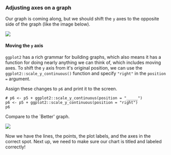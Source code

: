 ### Adjusting axes on a graph

Our graph is coming along, but we should shift the `y` axes to the opposite side of the graph (like the image below). 

![](https://github.com/mjfrigaard/katacoda-data-wrangle-viz-show/blob/master/figs/12-bremore-better.png?raw=true)

#### Moving the `y` axis

`ggplot2` has a rich grammar for building graphs, which also means it has a function for doing nearly anything we can think of, which includes moving axes. To shift the `y` axis from it's original position, we can use the `ggplot2::scale_y_continuous()` function and specify `"right"` in the `position =` argument.

Assign these changes to `p6` and print it to the screen.

```{r scale_y_continuous}
# p6 <- p5 + ggplot2::scale_y_continuous(position = "_____")
p6 <- p5 + ggplot2::scale_y_continuous(position = "right")
p6
```

Compare to the `Better' graph. 

![](https://github.com/mjfrigaard/katacoda-data-wrangle-viz-show/blob/master/figs/12-bremore-better.png?raw=true)


Now we have the lines, the points, the plot labels, and the axes in the correct spot. Next up, we need to make sure our chart is titled and labeled correctly!
